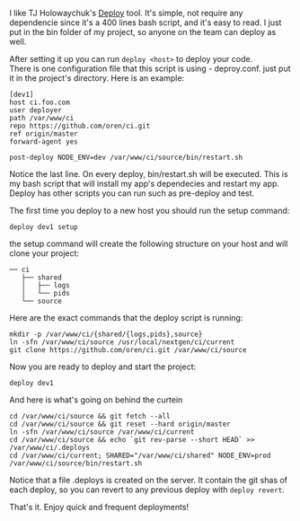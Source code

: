 I like TJ Holowaychuk's [Deploy](https://github.com/visionmedia/deploy) tool.
It's simple, not require any dependencie since it's a 400 lines bash script, and it's easy to read.
I just put in the bin folder of my project, so anyone on the team can deploy as well.

After setting it up you can run `deploy <host>` to deploy your code.  
There is one configuration file that this script is using - deproy.conf. just put it in the project's directory. Here is an example:

    [dev1]
    host ci.foo.com
    user deployer
    path /var/www/ci
    repo https://github.com/oren/ci.git
    ref origin/master
    forward-agent yes

    post-deploy NODE_ENV=dev /var/www/ci/source/bin/restart.sh

Notice the last line. On every deploy, bin/restart.sh will be executed. This is my bash script that will install my app's dependecies and restart my app. Deploy has other scripts you can run such as pre-deploy and test.

The first time you deploy to a new host you should run the setup command:

    deploy dev1 setup

the setup command will create the following structure on your host and will clone your project:
        
    ── ci
       ├── shared
       │   ├── logs
       │   └── pids
       └── source

Here are the exact commands that the deploy script is running:

    mkdir -p /var/www/ci/{shared/{logs,pids},source}
    ln -sfn /var/www/ci/source /usr/local/nextgen/ci/current
    git clone https://github.com/oren/ci.git /var/www/ci/source

Now you are ready to deploy and start the project:

    deploy dev1

And here is what's going on behind the curtein

    cd /var/www/ci/source && git fetch --all
    cd /var/www/ci/source && git reset --hard origin/master
    ln -sfn /var/www/ci/source /var/www/ci/current
    cd /var/www/ci/source && echo `git rev-parse --short HEAD` >> /var/www/ci/.deploys
    cd /var/www/ci/current; SHARED="/var/www/ci/shared" NODE_ENV=prod /var/www/ci/source/bin/restart.sh

Notice that a file .deploys is created on the server. It contain the git shas of each deploy, so you can revert to any previous deploy with `deploy revert`.

That's it. Enjoy quick and frequent deployments!
